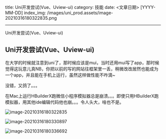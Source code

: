 title: Uni开发尝试(Vue、Uview-ui)
category: 技能
date: <文章日期> [YYYY-MM-DD]
index_img: /images/uni_prod.assets/image-20210316180322835.png

---

Uni开发尝试(Vue、Uview-ui)

<!--more-->

## Uni开发尝试(Vue、Uview-ui)

在大学的时候就注意到uni了，那时候应该是mui，当时还用mui写了app，那时候觉得这玩意儿真NB，你把以前的写的网站往框架里一丢，稍微改改居然也能成为一个app，并且能在手机上运行，虽然这样做性能不咋滴~

没错，又鸽了。。。

在Mac上运行HBuilderX跑微信小程序模拟器总是崩溃。。。即使只用HBuilderX跑模拟器，用其他ide编辑代码他也崩。。。令人头大，啥也不是。



![image-20210316180322835](/images/uni_prod.assets/image-20210316180322835.png)

![image-20210316180330897](/images/uni_prod.assets/image-20210316180330897.png)

![image-20210316180336692](/images/uni_prod.assets/image-20210316180336692.png)